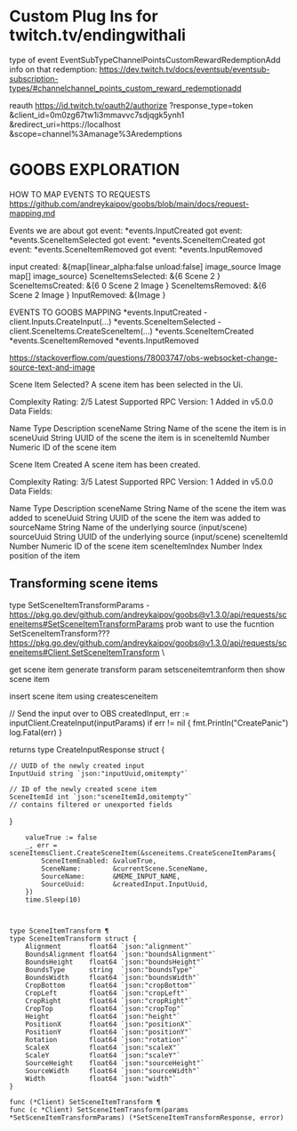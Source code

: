 # Custom Plug Ins for twitch.tv/endingwithali 


type of event
EventSubTypeChannelPointsCustomRewardRedemptionAdd
info on that redemption:
https://dev.twitch.tv/docs/eventsub/eventsub-subscription-types/#channelchannel_points_custom_reward_redemptionadd 


reauth
https://id.twitch.tv/oauth2/authorize
    ?response_type=token
    &client_id=0m0zg67tw1i3mmavvc7sdjqgk5ynh1
    &redirect_uri=https://localhost
    &scope=channel%3Amanage%3Aredemptions



# GOOBS EXPLORATION

HOW TO MAP EVENTS TO REQUESTS
https://github.com/andreykaipov/goobs/blob/main/docs/request-mapping.md


Events we are about
got event: *events.InputCreated
got event: *events.SceneItemSelected
got event: *events.SceneItemCreated
got event: *events.SceneItemRemoved
got event: *events.InputRemoved



input created: &{map[linear_alpha:false unload:false] image_source Image map[]  image_source}
SceneItemsSelected: &{6 Scene 2 }
SceneItemsCreated: &{6 0 Scene 2  Image }
SceneItemsRemoved: &{6 Scene 2  Image }
InputRemoved: &{Image }




EVENTS TO GOOBS MAPPING
*events.InputCreated - client.Inputs.CreateInput(...)
*events.SceneItemSelected - client.SceneItems.CreateSceneItem(...)
*events.SceneItemCreated
*events.SceneItemRemoved
*events.InputRemoved

https://stackoverflow.com/questions/78003747/obs-websocket-change-source-text-and-image


Scene Item Selected?
A scene item has been selected in the Ui.

Complexity Rating: 2/5
Latest Supported RPC Version: 1
Added in v5.0.0
Data Fields:

Name	Type	Description
sceneName	String	Name of the scene the item is in
sceneUuid	String	UUID of the scene the item is in
sceneItemId	Number	Numeric ID of the scene item

Scene Item Created
A scene item has been created.

Complexity Rating: 3/5
Latest Supported RPC Version: 1
Added in v5.0.0
Data Fields:

Name	Type	Description
sceneName	String	Name of the scene the item was added to
sceneUuid	String	UUID of the scene the item was added to
sourceName	String	Name of the underlying source (input/scene)
sourceUuid	String	UUID of the underlying source (input/scene)
sceneItemId	Number	Numeric ID of the scene item
sceneItemIndex	Number	Index position of the item





## Transforming scene items 
type SetSceneItemTransformParams  - https://pkg.go.dev/github.com/andreykaipov/goobs@v1.3.0/api/requests/sceneitems#SetSceneItemTransformParams
prob want to use the fucntion SetSceneItemTransform???  https://pkg.go.dev/github.com/andreykaipov/goobs@v1.3.0/api/requests/sceneitems#Client.SetSceneItemTransform
\

get scene item
generate transform param
setsceneitemtranform 
then show scene item 


insert scene item using createsceneitem  


// Send the input over to OBS
	createdInput, err := inputClient.CreateInput(inputParams)
	if err != nil {
		fmt.Println("CreatePanic")
		log.Fatal(err)
	}

returns 
type CreateInputResponse struct {

	// UUID of the newly created input
	InputUuid string `json:"inputUuid,omitempty"`

	// ID of the newly created scene item
	SceneItemId int `json:"sceneItemId,omitempty"`
	// contains filtered or unexported fields
}



```
	valueTrue := false
	_, err = sceneItemsClient.CreateSceneItem(&sceneitems.CreateSceneItemParams{
		SceneItemEnabled: &valueTrue,
		SceneName:        &currentScene.SceneName,
		SourceName:       &MEME_INPUT_NAME,
		SourceUuid:       &createdInput.InputUuid,
	})
	time.Sleep(10)



type SceneItemTransform ¶
type SceneItemTransform struct {
	Alignment       float64 `json:"alignment"`
	BoundsAlignment float64 `json:"boundsAlignment"`
	BoundsHeight    float64 `json:"boundsHeight"`
	BoundsType      string  `json:"boundsType"`
	BoundsWidth     float64 `json:"boundsWidth"`
	CropBottom      float64 `json:"cropBottom"`
	CropLeft        float64 `json:"cropLeft"`
	CropRight       float64 `json:"cropRight"`
	CropTop         float64 `json:"cropTop"`
	Height          float64 `json:"height"`
	PositionX       float64 `json:"positionX"`
	PositionY       float64 `json:"positionY"`
	Rotation        float64 `json:"rotation"`
	ScaleX          float64 `json:"scaleX"`
	ScaleY          float64 `json:"scaleY"`
	SourceHeight    float64 `json:"sourceHeight"`
	SourceWidth     float64 `json:"sourceWidth"`
	Width           float64 `json:"width"`
}
```


```
func (*Client) SetSceneItemTransform ¶
func (c *Client) SetSceneItemTransform(params *SetSceneItemTransformParams) (*SetSceneItemTransformResponse, error)
```